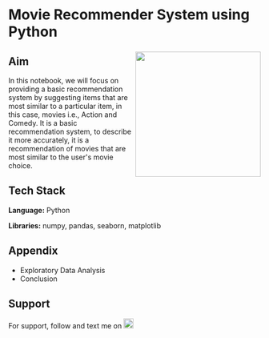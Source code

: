 # Movie Recommender System using Python

###

<img align="right" height="250" src="https://export-download.canva.com/j0g_k/DAFgolj0g_k/443/0/0002-2967139771233855531.png?X-Amz-Algorithm=AWS4-HMAC-SHA256&X-Amz-Credential=AKIAJHKNGJLC2J7OGJ6Q%2F20230615%2Fus-east-1%2Fs3%2Faws4_request&X-Amz-Date=20230615T025035Z&X-Amz-Expires=45655&X-Amz-Signature=1531bde3d0c28298f4de4ad87c57f49fce1faccd449dd2c91fa12dbbcc3ac0ab&X-Amz-SignedHeaders=host&response-content-disposition=attachment%3B%20filename%2A%3DUTF-8%27%27Recommender%2520System.png&response-expires=Thu%2C%2015%20Jun%202023%2015%3A31%3A30%20GMT"/>

###

## Aim

In this notebook, we will focus on providing a basic recommendation system by suggesting items that are most similar to a particular item, in this case, movies i.e., Action and Comedy. It is a basic recommendation system, to describe it more accurately, it is a recommendation of movies that are most similar to the user's movie choice.

## Tech Stack

**Language:** Python

**Libraries:** numpy, pandas, seaborn, matplotlib

## Appendix

* Exploratory Data Analysis
* Conclusion

## Support

For support, follow and text me on </a>
    <a href="https://www.linkedin.com/in/tajamulk2/" target="_blank">
    <img src="https://img.shields.io/static/v1?message=LinkedIn&logo=linkedin&label=&color=0077B5&logoColor=white&labelColor=&style=plastic" height="20" alt="linkedin logo"  />
  </a>





